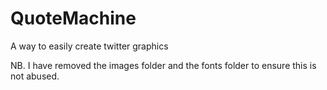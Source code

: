 # QuoteMachine
A way to easily create twitter graphics

NB. I have removed the images folder and the fonts folder to ensure this is not abused.
